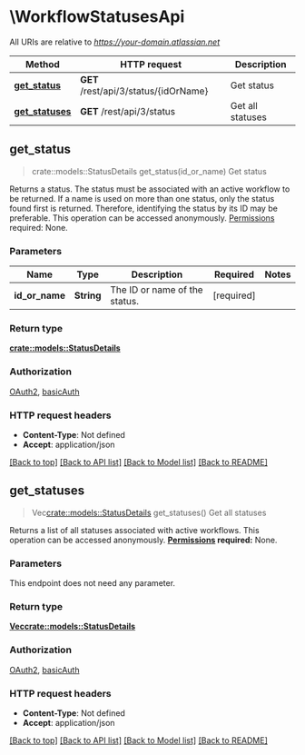 # \WorkflowStatusesApi

All URIs are relative to *https://your-domain.atlassian.net*

Method | HTTP request | Description
------------- | ------------- | -------------
[**get_status**](WorkflowStatusesApi.md#get_status) | **GET** /rest/api/3/status/{idOrName} | Get status
[**get_statuses**](WorkflowStatusesApi.md#get_statuses) | **GET** /rest/api/3/status | Get all statuses



## get_status

> crate::models::StatusDetails get_status(id_or_name)
Get status

Returns a status. The status must be associated with an active workflow to be returned.  If a name is used on more than one status, only the status found first is returned. Therefore, identifying the status by its ID may be preferable.  This operation can be accessed anonymously.  [Permissions](#permissions) required: None.

### Parameters


Name | Type | Description  | Required | Notes
------------- | ------------- | ------------- | ------------- | -------------
**id_or_name** | **String** | The ID or name of the status. | [required] |

### Return type

[**crate::models::StatusDetails**](StatusDetails.md)

### Authorization

[OAuth2](../README.md#OAuth2), [basicAuth](../README.md#basicAuth)

### HTTP request headers

- **Content-Type**: Not defined
- **Accept**: application/json

[[Back to top]](#) [[Back to API list]](../README.md#documentation-for-api-endpoints) [[Back to Model list]](../README.md#documentation-for-models) [[Back to README]](../README.md)


## get_statuses

> Vec<crate::models::StatusDetails> get_statuses()
Get all statuses

Returns a list of all statuses associated with active workflows.  This operation can be accessed anonymously.  **[Permissions](#permissions) required:** None.

### Parameters

This endpoint does not need any parameter.

### Return type

[**Vec<crate::models::StatusDetails>**](StatusDetails.md)

### Authorization

[OAuth2](../README.md#OAuth2), [basicAuth](../README.md#basicAuth)

### HTTP request headers

- **Content-Type**: Not defined
- **Accept**: application/json

[[Back to top]](#) [[Back to API list]](../README.md#documentation-for-api-endpoints) [[Back to Model list]](../README.md#documentation-for-models) [[Back to README]](../README.md)


